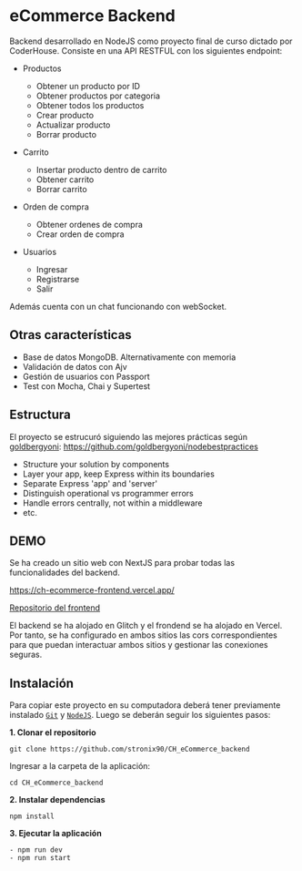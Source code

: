 # eCommerce Backend

Backend desarrollado en NodeJS como proyecto final de curso dictado por CoderHouse.
Consiste en una API RESTFUL con los siguientes endpoint:
- Productos
    - Obtener un producto por ID
    - Obtener productos por categoria
    - Obtener todos los productos
    - Crear producto
    - Actualizar producto
    - Borrar producto
- Carrito
    - Insertar producto dentro de carrito
    - Obtener carrito
    - Borrar carrito
 
- Orden de compra
    - Obtener ordenes de compra
    - Crear orden de compra
 
- Usuarios
    - Ingresar
    - Registrarse
    - Salir
 
Además cuenta con un chat funcionando con webSocket.

## Otras características
- Base de datos MongoDB. Alternativamente con memoria
- Validación de datos con Ajv 
- Gestión de usuarios con Passport
- Test con Mocha, Chai y Supertest


## Estructura
El proyecto se estrucuró siguiendo las mejores prácticas según [goldbergyoni](https://github.com/goldbergyoni): 
https://github.com/goldbergyoni/nodebestpractices

- Structure your solution by components
- Layer your app, keep Express within its boundaries
- Separate Express 'app' and 'server'
- Distinguish operational vs programmer errors
- Handle errors centrally, not within a middleware
- etc.

## DEMO
Se ha creado un sitio web con NextJS para probar todas las funcionalidades del backend.

https://ch-ecommerce-frontend.vercel.app/

[Repositorio del frontend](https://github.com/stronix90/1.1.CH_eCommerce_frontend)

El backend se ha alojado en Glitch y el frondend se ha alojado en Vercel.
Por tanto, se ha configurado en ambos sitios las cors correspondientes para que puedan interactuar ambos sitios y gestionar las conexiones seguras.

## Instalación
Para copiar este proyecto en su computadora deberá tener previamente instalado [`Git`](https://git-scm.com/book/es/v2/Inicio---Sobre-el-Control-de-Versiones-Instalaci%C3%B3n-de-Git) y [`NodeJS`](https://nodejs.org/es/). Luego se deberán seguir los siguientes pasos:

**1. Clonar el repositorio**
``` shell
git clone https://github.com/stronix90/CH_eCommerce_backend
```
Ingresar a la carpeta de la aplicación:
``` shell
cd CH_eCommerce_backend
```
**2. Instalar dependencias**
```
npm install
```
**3. Ejecutar la aplicación**

``` shell
- npm run dev
- npm run start
```
